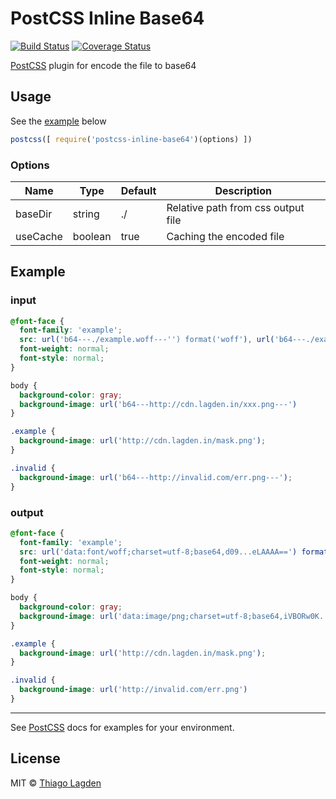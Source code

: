 # PostCSS Inline Base64
[![Build Status][ci-img]][ci]
[![Coverage Status][cover-img]][cover]

[PostCSS](https://github.com/postcss/postcss) plugin for encode the file to base64

[PostCSS]:   https://github.com/postcss/postcss
[ci-img]:    https://travis-ci.org/lagden/postcss-inline-base64.svg
[ci]:        https://travis-ci.org/lagden/postcss-inline-base64
[cover-img]: https://codecov.io/gh/lagden/postcss-inline-base64/branch/master/graph/badge.svg
[cover]:     https://codecov.io/gh/lagden/postcss-inline-base64


## Usage

See the [example](#example) below

```js
postcss([ require('postcss-inline-base64')(options) ])
```

### Options

Name        | Type    | Default | Description
----------- | ------- | ------- | -----------
baseDir     | string  | ./      | Relative path from css output file
useCache    | boolean | true    | Caching the encoded file


## Example

### input

```css
@font-face {
  font-family: 'example';
  src: url('b64---./example.woff---'') format('woff'), url('b64---./example.woff2---') format('woff2');
  font-weight: normal;
  font-style: normal;
}

body {
  background-color: gray;
  background-image: url('b64---http://cdn.lagden.in/xxx.png---')
}

.example {
  background-image: url('http://cdn.lagden.in/mask.png');
}

.invalid {
  background-image: url('b64---http://invalid.com/err.png---');
}
```

### output

```css
@font-face {
  font-family: 'example';
  src: url('data:font/woff;charset=utf-8;base64,d09...eLAAAA==') format('woff'), url('data:font/woff2;charset=utf-8;base64,d09...eLAAAA==') format('woff2');
  font-weight: normal;
  font-style: normal;
}

body {
  background-color: gray;
  background-image: url('data:image/png;charset=utf-8;base64,iVBORw0K...SuQmCC');
}

.example {
  background-image: url('http://cdn.lagden.in/mask.png');
}

.invalid {
  background-image: url('http://invalid.com/err.png')
}
```

---

See [PostCSS](https://github.com/postcss/postcss/tree/master/docs) docs for examples for your environment.


## License

MIT © [Thiago Lagden](http://lagden.in)
